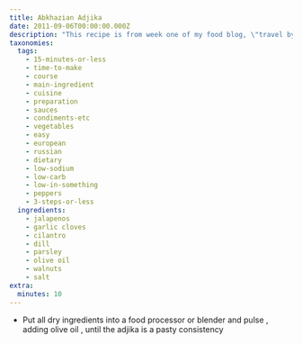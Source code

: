 ```yaml
---
title: Abkhazian Adjika
date: 2011-09-06T00:00:00.000Z
description: "This recipe is from week one of my food blog, \"travel by stove.\" i am attempting to cook one meal from every country in the world, starting with abkhazia (a very small country near georgia).\r\n\r\nadjika is a kind of condiment popular in several countries in that part of the world. i had a hard time finding an actual recipe for abkhazian adjika, so here is my best guess, based on a few vague references i found online.\r\n\r\nadjika can be used to flavor chicken or other dishes, or you could be creative and spread it on bread or sandwiches."
taxonomies:
  tags:
    - 15-minutes-or-less
    - time-to-make
    - course
    - main-ingredient
    - cuisine
    - preparation
    - sauces
    - condiments-etc
    - vegetables
    - easy
    - european
    - russian
    - dietary
    - low-sodium
    - low-carb
    - low-in-something
    - peppers
    - 3-steps-or-less
  ingredients:
    - jalapenos
    - garlic cloves
    - cilantro
    - dill
    - parsley
    - olive oil
    - walnuts
    - salt
extra:
  minutes: 10
---
```

 - Put all dry ingredients into a food processor or blender and pulse , adding olive oil , until the adjika is a pasty consistency
